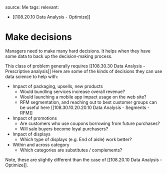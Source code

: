 source: Me
tags: 
relevant: 
- [[108.20.10 Data Analysis - Optimize]]

# Make decisions

Managers need to make many hard decisions. It helps when they have some data to back up the decision-making process.

This class of problem generally requires [[108.30.30 Data Analysis - Prescriptive analysis]]
Here are some of the kinds of decisions they can use data science to help with:

- Impact of packaging, upsells, new products
	- Would bundling services increase overall revenue?
	- Would launching a mobile app impact usage on the web site?
	- RFM segmentation, and reaching out to best customer groups can be useful here [[108.30.10.20.20.10 Data Analysis - Segments - RFM]]
- Impact of promotions
	- Are customers who use coupons borrowing from future purchases?
	- Will sale buyers become loyal purchasers?
- Impact of displays
	- Which type of displays (e.g. End of aisle) work better? 
- Within and across category
	- Which categories are substitutes / complements?

Note, these are slightly different than the case of [[108.20.10 Data Analysis - Optimize]]. 